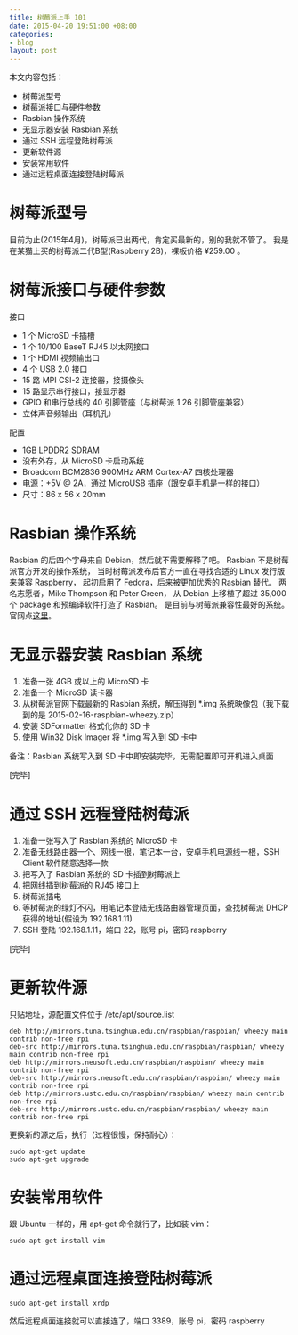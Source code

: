 ```yaml
---
title: 树莓派上手 101
date: 2015-04-20 19:51:00 +08:00
categories:
- blog
layout: post
---
```


本文内容包括：

- 树莓派型号
- 树莓派接口与硬件参数
- Rasbian 操作系统
- 无显示器安装 Rasbian 系统
- 通过 SSH 远程登陆树莓派
- 更新软件源
- 安装常用软件
- 通过远程桌面连接登陆树莓派


# 树莓派型号

目前为止(2015年4月)，树莓派已出两代，肯定买最新的，别的我就不管了。
我是在某猫上买的树莓派二代B型(Raspberry 2B)，裸板价格 ¥259.00 。

# 树莓派接口与硬件参数

接口

- 1 个 MicroSD 卡插槽
- 1 个 10/100 BaseT RJ45 以太网接口
- 1 个 HDMI 视频输出口
- 4 个 USB 2.0 接口
- 15 路 MPI CSI-2 连接器，接摄像头
- 15 路显示串行接口，接显示器
- GPIO 和串行总线的 40 引脚管座（与树莓派 1 26 引脚管座兼容）
- 立体声音频输出（耳机孔）

配置

- 1GB LPDDR2 SDRAM
- 没有外存，从 MicroSD 卡启动系统
- Broadcom BCM2836 900MHz ARM Cortex-A7 四核处理器
- 电源：+5V @ 2A，通过 MicroUSB 插座（跟安卓手机是一样的接口）
- 尺寸：86 x 56 x 20mm

# Rasbian 操作系统

Rasbian 的后四个字母来自 Debian，然后就不需要解释了吧。
Rasbian 不是树莓派官方开发的操作系统，
当时树莓派发布后官方一直在寻找合适的 Linux 发行版来兼容 Raspberry，
起初启用了 Fedora，后来被更加优秀的 Rasbian 替代。
两名志愿者，Mike Thompson 和 Peter Green，
从 Debian 上移植了超过 35,000 个 package 和预编译软件打造了 Rasbian。
是目前与树莓派兼容性最好的系统。官网点[这里](https://www.raspberrypi.org/)。

# 无显示器安装 Rasbian 系统

1. 准备一张 4GB 或以上的 MicroSD 卡
2. 准备一个 MicroSD 读卡器
3. 从树莓派官网下载最新的 Rasbian 系统，解压得到 *.img 系统映像包（我下载到的是 2015-02-16-raspbian-wheezy.zip）
4. 安装 SDFormatter 格式化你的 SD 卡
5. 使用 Win32 Disk Imager 将 *.img 写入到 SD 卡中

备注：Rasbian 系统写入到 SD 卡中即安装完毕，无需配置即可开机进入桌面

[完毕]

# 通过 SSH 远程登陆树莓派

1. 准备一张写入了 Rasbian 系统的 MicroSD 卡
2. 准备无线路由器一个、网线一根，笔记本一台，安卓手机电源线一根，SSH Client 软件随意选择一款
3. 把写入了 Rasbian 系统的 SD 卡插到树莓派上
4. 把网线插到树莓派的 RJ45 接口上
5. 树莓派插电
6. 等树莓派的绿灯不闪，用笔记本登陆无线路由器管理页面，查找树莓派 DHCP 获得的地址(假设为 192.168.1.11)
7. SSH 登陆 192.168.1.11，端口 22，账号 pi，密码 raspberry

[完毕]

# 更新软件源

只贴地址，源配置文件位于 /etc/apt/source.list

    deb http://mirrors.tuna.tsinghua.edu.cn/raspbian/raspbian/ wheezy main contrib non-free rpi
    deb-src http://mirrors.tuna.tsinghua.edu.cn/raspbian/raspbian/ wheezy main contrib non-free rpi
    deb http://mirrors.neusoft.edu.cn/raspbian/raspbian/ wheezy main contrib non-free rpi
    deb-src http://mirrors.neusoft.edu.cn/raspbian/raspbian/ wheezy main contrib non-free rpi
    deb http://mirrors.ustc.edu.cn/raspbian/raspbian/ wheezy main contrib non-free rpi
    deb-src http://mirrors.ustc.edu.cn/raspbian/raspbian/ wheezy main contrib non-free rpi

更换新的源之后，执行（过程很慢，保持耐心）：

    sudo apt-get update
    sudo apt-get upgrade

# 安装常用软件

跟 Ubuntu 一样的，用 apt-get 命令就行了，比如装 vim：

    sudo apt-get install vim

# 通过远程桌面连接登陆树莓派

    sudo apt-get install xrdp

然后远程桌面连接就可以直接连了，端口 3389，账号 pi，密码 raspberry
